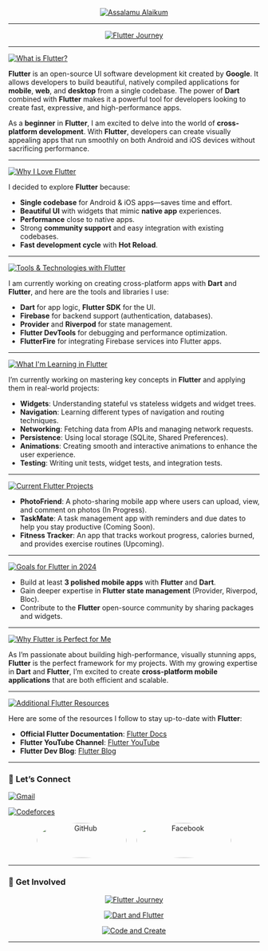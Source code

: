<p align="center">
  <a href="https://github.com/CodderPrince">
    <img src="https://readme-typing-svg.demolab.com?font=Fira+Code&size=48&pause=2000&color=FFA500&center=true&vCenter=true&width=1000&lines=👋+Assalamu+Alaikum,+I'm+Prince!" alt="Assalamu Alaikum">
  </a>
</p> 

---

<p align="center">
  <a href="https://github.com/CodderPrince">
    <img src="https://readme-typing-svg.demolab.com?font=Fira+Code&size=48&pause=2000&color=00FF00&center=true&vCenter=true&width=1000&lines=🚀+Welcome+to+my+Flutter+Journey!+;Dart+and+Flutter+for+the+win!+;Code+and+create+with+me!" alt="Flutter Journey">
  </a>
</p>

---
<p align="left">
   <a href="https://github.com/CodderPrince">
    <img src="https://readme-typing-svg.demolab.com?font=Fira+Code&size=28&pause=2000&color=FFA500&center=false&vCenter=false&width=1000&lines=💡+What+is+Flutter❓" alt="What is Flutter?">
  </a>
</p>

**Flutter** is an open-source UI software development kit created by **Google**. It allows developers to build beautiful, natively compiled applications for **mobile**, **web**, and **desktop** from a single codebase. The power of **Dart** combined with **Flutter** makes it a powerful tool for developers looking to create fast, expressive, and high-performance apps.

As a **beginner** in **Flutter**, I am excited to delve into the world of **cross-platform development**. With **Flutter**, developers can create visually appealing apps that run smoothly on both Android and iOS devices without sacrificing performance.

---

<p align="left">
   <a href="https://github.com/CodderPrince">
    <img src="https://readme-typing-svg.demolab.com?font=Fira+Code&size=28&pause=2000&color=00FF00&center=false&vCenter=false&width=1000&lines=🧑‍💻+Why+I+Love+Flutter❓" alt="Why I Love Flutter">
  </a>
</p>

I decided to explore **Flutter** because:
- **Single codebase** for Android & iOS apps—saves time and effort.
- **Beautiful UI** with widgets that mimic **native app** experiences.
- **Performance** close to native apps.
- Strong **community support** and easy integration with existing codebases.
- **Fast development cycle** with **Hot Reload**.

---
<p align="left">
   <a href="https://github.com/CodderPrince">
    <img src="https://readme-typing-svg.demolab.com?font=Fira+Code&size=28&pause=2000&color=FF5733&center=false&vCenter=false&width=1000&lines=🔧+Tools+%26+Technologies+I'm+Using+with+Flutter" alt="Tools & Technologies with Flutter">
  </a>
</p>

I am currently working on creating cross-platform apps with **Dart** and **Flutter**, and here are the tools and libraries I use:
- **Dart** for app logic, **Flutter SDK** for the UI.
- **Firebase** for backend support (authentication, databases).
- **Provider** and **Riverpod** for state management.
- **Flutter DevTools** for debugging and performance optimization.
- **FlutterFire** for integrating Firebase services into Flutter apps.

---

<p align="left">
  <a href="https://github.com/CodderPrince">
    <img src="https://readme-typing-svg.demolab.com?font=Fira+Code&size=28&pause=2000&color=FFD700&center=false&vCenter=false&width=1000&lines=🌱+What+I'm+Learning+in+Flutter❓" alt="What I'm Learning in Flutter">
  </a>
</p>

I’m currently working on mastering key concepts in **Flutter** and applying them in real-world projects:
- **Widgets**: Understanding stateful vs stateless widgets and widget trees.
- **Navigation**: Learning different types of navigation and routing techniques.
- **Networking**: Fetching data from APIs and managing network requests.
- **Persistence**: Using local storage (SQLite, Shared Preferences).
- **Animations**: Creating smooth and interactive animations to enhance the user experience.
- **Testing**: Writing unit tests, widget tests, and integration tests.

---

<p align="left">
  <a href="https://github.com/CodderPrince">
    <img src="https://readme-typing-svg.demolab.com?font=Fira+Code&size=28&pause=2000&color=FF6347&center=false&vCenter=false&width=1000&lines=🎯+Current+Flutter+Projects" alt="Current Flutter Projects">
  </a>
</p>

- **PhotoFriend**: A photo-sharing mobile app where users can upload, view, and comment on photos (In Progress).
- **TaskMate**: A task management app with reminders and due dates to help you stay productive (Coming Soon).
- **Fitness Tracker**: An app that tracks workout progress, calories burned, and provides exercise routines (Upcoming).

---
<p align="left">
  <a href="https://github.com/CodderPrince">
    <img src="https://readme-typing-svg.demolab.com?font=Fira+Code&size=28&pause=2000&color=FF6347&center=false&vCenter=false&width=1000&lines=🏁+Goals+for+Flutter+in+2024" alt="Goals for Flutter in 2024">
  </a>
</p>

- Build at least **3 polished mobile apps** with **Flutter** and **Dart**.
- Gain deeper expertise in **Flutter state management** (Provider, Riverpod, Bloc).
- Contribute to the **Flutter** open-source community by sharing packages and widgets.

---

<p align="left">
  <a href="https://github.com/CodderPrince">
    <img src="https://readme-typing-svg.demolab.com?font=Fira+Code&size=28&pause=2000&color=FF1493&center=false&vCenter=false&width=1000&lines=🧩+Why+Flutter+is+Perfect+for+Me❓" alt="Why Flutter is Perfect for Me">
  </a>
</p>

As I’m passionate about building high-performance, visually stunning apps, **Flutter** is the perfect framework for my projects. With my growing expertise in **Dart** and **Flutter**, I’m excited to create **cross-platform mobile applications** that are both efficient and scalable.

---

<p align="left">
  <a href="https://github.com/CodderPrince">
    <img src="https://readme-typing-svg.demolab.com?font=Fira+Code&size=28&pause=2000&color=FF6347&center=false&vCenter=false&width=1000&lines=🌟+Additional+Flutter+Resources+%3A" alt="Additional Flutter Resources">
  </a>
</p>

Here are some of the resources I follow to stay up-to-date with **Flutter**:
- **Official Flutter Documentation**: [Flutter Docs](https://flutter.dev/docs)
- **Flutter YouTube Channel**: [Flutter YouTube](https://www.youtube.com/c/FlutterDev)
- **Flutter Dev Blog**: [Flutter Blog](https://medium.com/flutter)

---

### 📣 **Let’s Connect**

<p align="left">
  <a href="mailto:cse12105007brur@gmail.com">
    <img src="https://readme-typing-svg.demolab.com?font=Fira+Code&size=28&pause=1000&color=FFA500&width=800&lines=📧+Gmail:+cse12105007brur@gmail.com" alt="Gmail">
  </a>
</p>

<p align="left">
  <a href="https://codeforces.com/profile/Prince.001">
    <img src="https://readme-typing-svg.demolab.com?font=Fira+Code&size=28&pause=1000&color=00FF00&width=800&lines=💻+Codeforces:+Prince.001" alt="Codeforces">
  </a>
</p>



<div align="center" style="display: flex; justify-content: center; gap: 20px;">
  <!-- GitHub Icon -->
  <a href="https://github.com/CodderPrince" target="_blank">
    <img src="https://img.shields.io/badge/GitHub-181717?style=for-the-badge&logo=github&logoColor=white" alt="GitHub"
    style="border-radius: 50%; height: 70px; width: 180px;">
  </a>
  
  <!-- Facebook Icon -->
  <a href="https://www.facebook.com/md.annahian" target="_blank">
    <img src="https://img.shields.io/badge/Facebook-1877F2?style=for-the-badge&logo=facebook&logoColor=white" alt="Facebook"
    style="border-radius: 150%; height: 70px; width: 190px;">
  </a>
</div>



---

### 💬 **Get Involved**
<p align="center">
  <a href="https://github.com/CodderPrince">
    <img src="https://readme-typing-svg.demolab.com?font=Fira+Code&size=48&pause=2000&color=FF6347&center=true&vCenter=true&width=1000&lines=🚀+Welcome+to+my+Flutter+Journey!" alt="Flutter Journey">
  </a>
</p>
<p align="center">
  <a href="https://github.com/CodderPrince">
    <img src="https://readme-typing-svg.demolab.com?font=Fira+Code&size=48&pause=2000&color=00FF00&center=true&vCenter=true&width=1000&lines=Dart+and+Flutter+for+the+win!" alt="Dart and Flutter">
  </a>
</p>
<p align="center">
  <a href="https://github.com/CodderPrince">
    <img src="https://readme-typing-svg.demolab.com?font=Fira+Code&size=48&pause=2000&color=1E90FF&center=true&vCenter=true&width=1000&lines=Code+and+create+with+me!" alt="Code and Create">
  </a>
</p>

---



